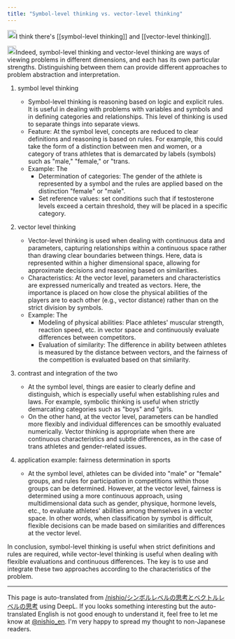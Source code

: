 ```yaml
---
title: "Symbol-level thinking vs. vector-level thinking"
---
```


<img src='https://scrapbox.io/api/pages/nishio-en/nishio/icon' alt='nishio.icon' height="19.5"/>I think there's [[symbol-level thinking]] and [[vector-level thinking]].

<img src='https://scrapbox.io/api/pages/nishio-en/gpt/icon' alt='gpt.icon' height="19.5"/>Indeed, symbol-level thinking and vector-level thinking are ways of viewing problems in different dimensions, and each has its own particular strengths. Distinguishing between them can provide different approaches to problem abstraction and interpretation.

1. symbol level thinking
    - Symbol-level thinking is reasoning based on logic and explicit rules. It is useful in dealing with problems with variables and symbols and in defining categories and relationships. This level of thinking is used to separate things into separate views.
    - Feature: At the symbol level, concepts are reduced to clear definitions and reasoning is based on rules. For example, this could take the form of a distinction between men and women, or a category of trans athletes that is demarcated by labels (symbols) such as "male," "female," or "trans.
    - Example: The
        - Determination of categories: The gender of the athlete is represented by a symbol and the rules are applied based on the distinction "female" or "male".
        - Set reference values: set conditions such that if testosterone levels exceed a certain threshold, they will be placed in a specific category.

2. vector level thinking
    - Vector-level thinking is used when dealing with continuous data and parameters, capturing relationships within a continuous space rather than drawing clear boundaries between things. Here, data is represented within a higher dimensional space, allowing for approximate decisions and reasoning based on similarities.
    - Characteristics: At the vector level, parameters and characteristics are expressed numerically and treated as vectors. Here, the importance is placed on how close the physical abilities of the players are to each other (e.g., vector distance) rather than on the strict division by symbols.
    - Example: The
        - Modeling of physical abilities: Place athletes' muscular strength, reaction speed, etc. in vector space and continuously evaluate differences between competitors.
        - Evaluation of similarity: The difference in ability between athletes is measured by the distance between vectors, and the fairness of the competition is evaluated based on that similarity.

3. contrast and integration of the two
    - At the symbol level, things are easier to clearly define and distinguish, which is especially useful when establishing rules and laws. For example, symbolic thinking is useful when strictly demarcating categories such as "boys" and "girls.
    - On the other hand, at the vector level, parameters can be handled more flexibly and individual differences can be smoothly evaluated numerically. Vector thinking is appropriate when there are continuous characteristics and subtle differences, as in the case of trans athletes and gender-related issues.

4. application example: fairness determination in sports
    - At the symbol level, athletes can be divided into "male" or "female" groups, and rules for participation in competitions within those groups can be determined. However, at the vector level, fairness is determined using a more continuous approach, using multidimensional data such as gender, physique, hormone levels, etc., to evaluate athletes' abilities among themselves in a vector space. In other words, when classification by symbol is difficult, flexible decisions can be made based on similarities and differences at the vector level.

In conclusion, symbol-level thinking is useful when strict definitions and rules are required, while vector-level thinking is useful when dealing with flexible evaluations and continuous differences. The key is to use and integrate these two approaches according to the characteristics of the problem.

---
This page is auto-translated from [/nishio/シンボルレベルの思考とベクトルレベルの思考](https://scrapbox.io/nishio/シンボルレベルの思考とベクトルレベルの思考) using DeepL. If you looks something interesting but the auto-translated English is not good enough to understand it, feel free to let me know at [@nishio_en](https://twitter.com/nishio_en). I'm very happy to spread my thought to non-Japanese readers.